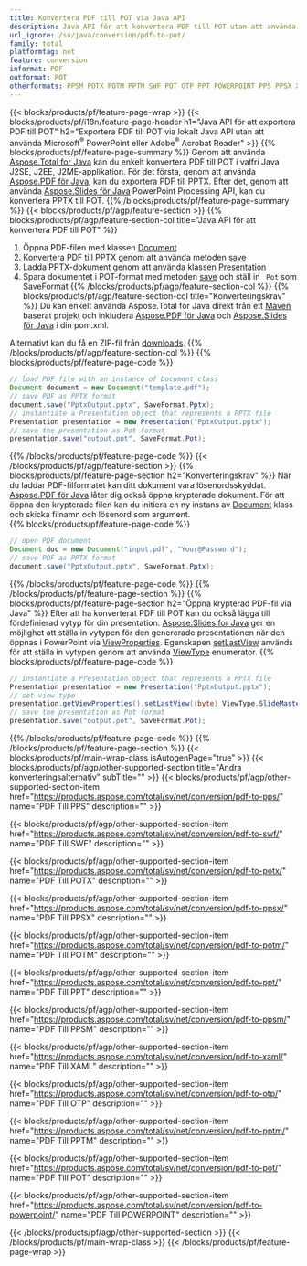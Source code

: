 ```yaml
---
title: Konvertera PDF till POT via Java API
description: Java API för att konvertera PDF till POT utan att använda Microsoft Word
url_ignore: /sv/java/conversion/pdf-to-pot/
family: total
platformtag: net
feature: conversion
informat: PDF
outformat: POT
otherformats: PPSM POTX POTM PPTM SWF POT OTP PPT POWERPOINT PPS PPSX XAML
---
```

{{< blocks/products/pf/feature-page-wrap >}}
{{< blocks/products/pf/i18n/feature-page-header h1="Java API för att exportera PDF till POT" h2="Exportera PDF till POT via lokalt Java API utan att använda Microsoft<sup>&reg;</sup> PowerPoint eller Adobe<sup>&reg;</sup> Acrobat Reader" >}}
{{% blocks/products/pf/feature-page-summary %}}
Genom att använda [Aspose.Total for Java](https://products.aspose.com/total/java/) kan du enkelt konvertera PDF till POT i valfri Java J2SE, J2EE, J2ME-applikation. För det första, genom att använda [Aspose.PDF för Java](https://products.aspose.com/pdf/java/), kan du exportera PDF till PPTX. Efter det, genom att använda [Aspose.Slides för Java](https://products.aspose.com/slides/java/) PowerPoint Processing API, kan du konvertera PPTX till POT.
{{% /blocks/products/pf/feature-page-summary  %}}
{{< blocks/products/pf/agp/feature-section >}}
{{% blocks/products/pf/agp/feature-section-col title="Java API för att konvertera PDF till POT" %}}
1. Öppna PDF-filen med klassen [Document](https://reference.aspose.com/pdf/java/com.aspose.pdf/Document)
2. Konvertera PDF till PPTX genom att använda metoden [save](https://reference.aspose.com/pdf/java/com.aspose.pdf/Document#save-java.lang.String-int-)
3. Ladda PPTX-dokument genom att använda klassen [Presentation](https://reference.aspose.com/slides/java/com.aspose.slides/Presentation)
4. Spara dokumentet i POT-format med metoden [save](https://reference.aspose.com/slides/java/com.aspose.slides/Presentation#save-java.lang.String-int-) och ställ in ` Pot` som SaveFormat
{{% /blocks/products/pf/agp/feature-section-col %}}
{{% blocks/products/pf/agp/feature-section-col title="Konverteringskrav" %}}
Du kan enkelt använda Aspose.Total för Java direkt från ett [Maven](https://repository.aspose.com/webapp/#/artifacts/browse/tree/General/repo/com/aspose/aspose-total) baserat projekt och inkludera [Aspose.PDF för Java](https://docs.aspose.com/pdf/java/installation/) och [Aspose.Slides för Java](https://docs.aspose.com/slides/java/installation/) i din pom.xml.

Alternativt kan du få en ZIP-fil från [downloads](https://releases.aspose.comtotal/java).
{{% /blocks/products/pf/agp/feature-section-col %}}
{{% blocks/products/pf/feature-page-code %}}

```java
// load PDF file with an instance of Document class
Document document = new Document("template.pdf");
// save PDF as PPTX format 
document.save("PptxOutput.pptx", SaveFormat.Pptx); 
// instantiate a Presentation object that represents a PPTX file
Presentation presentation = new Presentation("PptxOutput.pptx");
// save the presentation as Pot format
presentation.save("output.pot", SaveFormat.Pot);   
```

{{% /blocks/products/pf/feature-page-code %}}
{{< /blocks/products/pf/agp/feature-section >}}
{{% blocks/products/pf/feature-page-section  h2="Konverteringskrav" %}}
När du laddar PDF-filformatet kan ditt dokument vara lösenordsskyddat. [Aspose.PDF för Java](https://products.aspose.com/pdf/java/) låter dig också öppna krypterade dokument. För att öppna den krypterade filen kan du initiera en ny instans av [Document](https://reference.aspose.com/pdf/java/com.aspose.pdf/Document#Document-java.lang.String-java.lang.String-) klass och skicka filnamn och lösenord som argument.  
{{% blocks/products/pf/feature-page-code %}}

```java
// open PDF document
Document doc = new Document("input.pdf", "Your@Password");
// save PDF as PPTX format 
document.save("PptxOutput.pptx", SaveFormat.Pptx); 

```

{{% /blocks/products/pf/feature-page-code  %}}
{{% /blocks/products/pf/feature-page-section %}}
{{% blocks/products/pf/feature-page-section  h2="Öppna krypterad PDF-fil via Java" %}}
Efter att ha konverterat PDF till POT kan du också lägga till fördefinierad vytyp för din presentation. [Aspose.Slides for Java](https://products.aspose.com/slides/java/) ger en möjlighet att ställa in vytypen för den genererade presentationen när den öppnas i PowerPoint via [ViewProperties](https://reference.aspose.com/slides/java/com.aspose.slides/ViewProperties). Egenskapen [setLastView](https://reference.aspose.com/slides/java/com.aspose.slides/ViewProperties#setLastView-int-) används för att ställa in vytypen genom att använda [ViewType](https://reference.aspose.com/slides/java/com.aspose.slides/ViewType) enumerator. 
{{% blocks/products/pf/feature-page-code %}}

```java
// instantiate a Presentation object that represents a PPTX file
Presentation presentation = new Presentation("PptxOutput.pptx");
// set view type
presentation.getViewProperties().setLastView((byte) ViewType.SlideMasterView);
// save the presentation as Pot format
presentation.save("output.pot", SaveFormat.Pot);    
```

{{% /blocks/products/pf/feature-page-code  %}}
{{% /blocks/products/pf/feature-page-section %}}
{{< blocks/products/pf/main-wrap-class isAutogenPage="true" >}}
{{< blocks/products/pf/agp/other-supported-section title="Andra konverteringsalternativ" subTitle="" >}}
{{< blocks/products/pf/agp/other-supported-section-item href="https://products.aspose.com/total/sv/net/conversion/pdf-to-pps/" name="PDF Till PPS" description="" >}}

{{< blocks/products/pf/agp/other-supported-section-item href="https://products.aspose.com/total/sv/net/conversion/pdf-to-swf/" name="PDF Till SWF" description="" >}}

{{< blocks/products/pf/agp/other-supported-section-item href="https://products.aspose.com/total/sv/net/conversion/pdf-to-potx/" name="PDF Till POTX" description="" >}}

{{< blocks/products/pf/agp/other-supported-section-item href="https://products.aspose.com/total/sv/net/conversion/pdf-to-ppsx/" name="PDF Till PPSX" description="" >}}

{{< blocks/products/pf/agp/other-supported-section-item href="https://products.aspose.com/total/sv/net/conversion/pdf-to-potm/" name="PDF Till POTM" description="" >}}

{{< blocks/products/pf/agp/other-supported-section-item href="https://products.aspose.com/total/sv/net/conversion/pdf-to-ppt/" name="PDF Till PPT" description="" >}}

{{< blocks/products/pf/agp/other-supported-section-item href="https://products.aspose.com/total/sv/net/conversion/pdf-to-ppsm/" name="PDF Till PPSM" description="" >}}

{{< blocks/products/pf/agp/other-supported-section-item href="https://products.aspose.com/total/sv/net/conversion/pdf-to-xaml/" name="PDF Till XAML" description="" >}}

{{< blocks/products/pf/agp/other-supported-section-item href="https://products.aspose.com/total/sv/net/conversion/pdf-to-otp/" name="PDF Till OTP" description="" >}}

{{< blocks/products/pf/agp/other-supported-section-item href="https://products.aspose.com/total/sv/net/conversion/pdf-to-pptm/" name="PDF Till PPTM" description="" >}}

{{< blocks/products/pf/agp/other-supported-section-item href="https://products.aspose.com/total/sv/net/conversion/pdf-to-pot/" name="PDF Till POT" description="" >}}

{{< blocks/products/pf/agp/other-supported-section-item href="https://products.aspose.com/total/sv/net/conversion/pdf-to-powerpoint/" name="PDF Till POWERPOINT" description="" >}}


{{< /blocks/products/pf/agp/other-supported-section >}}
{{< /blocks/products/pf/main-wrap-class >}}
{{< /blocks/products/pf/feature-page-wrap >}}